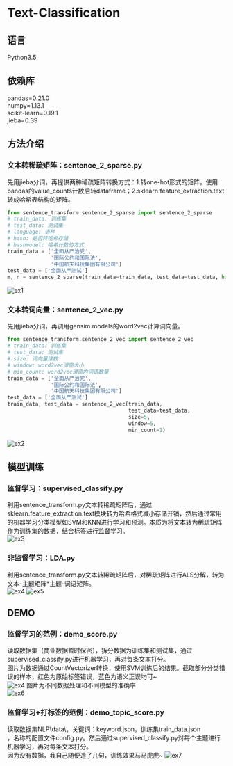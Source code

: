 ﻿# Text-Classification

## 语言
Python3.5<br>
## 依赖库
pandas=0.21.0<br>
numpy=1.13.1<br>
scikit-learn=0.19.1<br>
jieba=0.39<br>

## 方法介绍
### 文本转稀疏矩阵：sentence_2_sparse.py
先用jieba分词，再提供两种稀疏矩阵转换方式：1.转one-hot形式的矩阵，使用pandas的value_counts计数后转dataframe；2.sklearn.feature_extraction.text转成哈希表结构的矩阵。<br>
``` python
from sentence_transform.sentence_2_sparse import sentence_2_sparse
# train_data: 训练集
# test_data: 测试集
# language: 语种
# hash: 是否转哈希存储
# hashmodel: 哈希计数的方式
train_data = ['全面从严治党',
              '国际公约和国际法',
              '中国航天科技集团有限公司']
test_data = ['全面从严测试']
m, n = sentence_2_sparse(train_data=train_data, test_data=test_data, hash=True)
```
![ex1](https://github.com/renjunxiang/Text-Classification/blob/master/picture/sentence_2_sparse.png)

### 文本转词向量：sentence_2_vec.py
先用jieba分词，再调用gensim.models的word2vec计算词向量。<br>
``` python
from sentence_transform.sentence_2_vec import sentence_2_vec
# train_data: 训练集
# test_data: 测试集
# size: 词向量维数
# window: word2vec滑窗大小
# min_count: word2vec滑窗内词语数量
train_data = ['全面从严治党',
              '国际公约和国际法',
              '中国航天科技集团有限公司']
test_data = ['全面从严测试']
train_data, test_data = sentence_2_vec(train_data,
                                       test_data=test_data,
                                       size=5,
                                       window=5,
                                       min_count=1)
```
![ex2](https://github.com/renjunxiang/Text-Classification/blob/master/picture/sentence_2_vec.png)

## 模型训练
### 监督学习：supervised_classify.py
利用sentence_transform.py文本转稀疏矩阵后，通过sklearn.feature_extraction.text模块转为哈希格式减小存储开销，然后通过常用的机器学习分类模型如SVM和KNN进行学习和预测。本质为将文本转为稀疏矩阵作为训练集的数据，结合标签进行监督学习。<br>
![ex3](https://github.com/renjunxiang/Text-Classification/blob/master/picture/文本分类.png)
### 非监督学习：LDA.py
利用sentence_transform.py文本转稀疏矩阵后，对稀疏矩阵进行ALS分解，转为文本-主题矩阵*主题-词语矩阵。<br>
![ex4](https://github.com/renjunxiang/Text-Classification/blob/master/picture/文本主题分类数据.png)
![ex5](https://github.com/renjunxiang/Text-Classification/blob/master/picture/文本主题分类.png)

## DEMO
### 监督学习的范例：demo_score.py
读取数据集（商业数据暂时保密），拆分数据为训练集和测试集，通过supervised_classify.py进行机器学习，再对每条文本打分。<br>
图片为数据通过CountVectorizer转换，使用SVM训练后的结果。截取部分分类错误的样本，红色为原始标签错误，蓝色为语义正误均可~<br>
![ex4](https://github.com/renjunxiang/Text-Classification/blob/master/picture/demo_score_1.png)
图片为不同数据处理和不同模型的准确率<br>
![ex6](https://github.com/renjunxiang/Text-Classification/blob/master/picture/demo_score_2.png)

### 监督学习+打标签的范例：demo_topic_score.py
读取数据集NLP\data\，关键词：keyword.json，训练集train_data.json<br>，名称的配置文件config.py。然后通过supervised_classify.py对每个主题进行机器学习，再对每条文本打分。<br>
因为没有数据，我自己随便造了几句，训练效果马马虎虎~
![ex7](https://github.com/renjunxiang/Text-Classification/blob/master/picture/文本分类+打标签.png)




